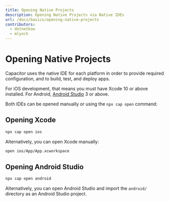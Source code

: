 ```yaml
---
title: Opening Native Projects 
description: Opening Native Projects via Native IDEs
url: /docs/basics/opening-native-projects
contributors:
  - dotnetkow
  - mlynch
---
```


# Opening Native Projects

<p class="intro">Capacitor uses the native IDE for each platform in order to provide required configuration, and to build, test, and deploy apps.</p>

For iOS development, that means you must have Xcode 10 or above installed. For Android, [Android Studio](https://developer.android.com/studio/index.html) 3 or above.

Both IDEs can be opened manually or using the `npx cap open` command:

## Opening Xcode

```bash
npx cap open ios
```

Alternatively, you can open Xcode manually:

```bash
open ios/App/App.xcworkspace
```

## Opening Android Studio

```bash
npx cap open android
```

Alternatively, you can open Android Studio and import the `android/` directory as an Android Studio project.
